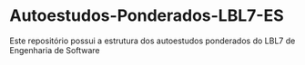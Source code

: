 # Autoestudos-Ponderados-LBL7-ES
Este repositório possui a estrutura dos autoestudos ponderados do LBL7 de Engenharia de Software

